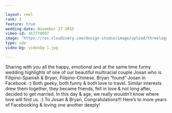```yaml
---

layout: reel
rank: 3
feature: true
wedding-date: November 27 2015
vimeo-id: 167778097
image: "https://res.cloudinary.com/design-studio/image/upload/threelogy/bryan_josan.jpg"
type: sde
video-bg: videobg-1.jpg

---
```


Sharing with you all the happy, emotional and at the same time funny wedding highlights of one of our beautiful multiracial couple Josan who is Filipino-Spanish & Bryan, Filipino-Chinese.
Bryan “found” Josan in Facebook. :) Both geeky, both funny & both love to travel.
Similar interests drew them together, they became friends, fell in love & not long after, decided to get married. In this day & age, we really wouldn’t know where love will find us. :)
To Josan & Bryan, Congratulations!!! Here’s to more years of Facebooking & loving one another deeply!